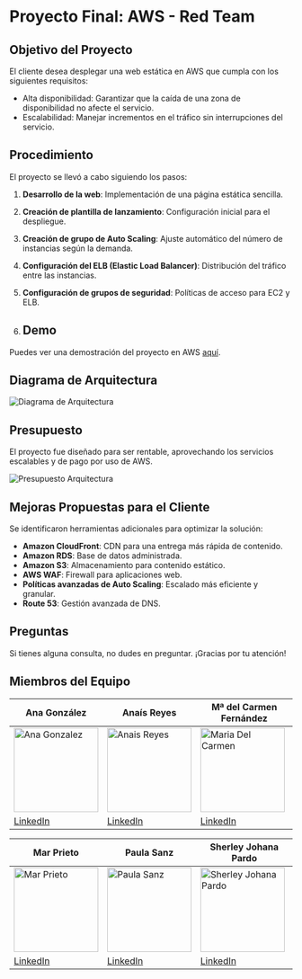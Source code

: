 # Proyecto Final: AWS - Red Team

## Objetivo del Proyecto

El cliente desea desplegar una web estática en AWS que cumpla con los siguientes requisitos:

- Alta disponibilidad: Garantizar que la caída de una zona de disponibilidad no afecte el servicio.
- Escalabilidad: Manejar incrementos en el tráfico sin interrupciones del servicio.

## Procedimiento

El proyecto se llevó a cabo siguiendo los pasos:

1. **Desarrollo de la web**: Implementación de una página estática sencilla.
2. **Creación de plantilla de lanzamiento**: Configuración inicial para el despliegue.
3. **Creación de grupo de Auto Scaling**: Ajuste automático del número de instancias según la demanda.
4. **Configuración del ELB (Elastic Load Balancer)**: Distribución del tráfico entre las instancias.
5. **Configuración de grupos de seguridad**: Políticas de acceso para EC2 y ELB.

6. ## Demo

Puedes ver una demostración del proyecto en AWS [aquí](https://youtu.be/vYToZIg20BM).

## Diagrama de Arquitectura

![Diagrama de Arquitectura](architecture-diagram.png)

## Presupuesto

El proyecto fue diseñado para ser rentable, aprovechando los servicios escalables y de pago por uso de AWS.

![Presupuesto Arquitectura](/PresupuestoOk.png)

## Mejoras Propuestas para el Cliente

Se identificaron herramientas adicionales para optimizar la solución:

- **Amazon CloudFront**: CDN para una entrega más rápida de contenido.
- **Amazon RDS**: Base de datos administrada.
- **Amazon S3**: Almacenamiento para contenido estático.
- **AWS WAF**: Firewall para aplicaciones web.
- **Políticas avanzadas de Auto Scaling**: Escalado más eficiente y granular.
- **Route 53**: Gestión avanzada de DNS.


## Preguntas

Si tienes alguna consulta, no dudes en preguntar. ¡Gracias por tu atención!

## Miembros del Equipo

| **Ana González**                                                                                 | **Anaís Reyes**                                                                           | **Mª del Carmen Fernández**                                                                                |
| ------------------------------------------------------------------------------------------------ | ----------------------------------------------------------------------------------------- | ---------------------------------------------------------------------------------------------------------- |
| <img src="IntegrantesProyecto/AnaGonzalezBueno.jpg" alt="Ana Gonzalez" width="150" height="150"> | <img src="IntegrantesProyecto/AnaisReyes.jpg" alt="Anais Reyes" width="150" height="150"> | <img src="IntegrantesProyecto/MariaDelCarmenFernadez.jpg" alt="Maria Del Carmen" width="150" height="150"> |
| [LinkedIn](https://www.linkedin.com/in/anago-bueno/)                                            | [LinkedIn](https://www.linkedin.com/in/anais-reyes-rocha/)                               | [LinkedIn](https://www.linkedin.com/in/mamen-fb/)                                                         |

| **Mar Prieto**                                                                          | **Paula Sanz**                                                                          | **Sherley Johana Pardo**                                                                                   |
| --------------------------------------------------------------------------------------- | --------------------------------------------------------------------------------------- | ---------------------------------------------------------------------------------------------------------- |
| <img src="IntegrantesProyecto/MarPrietp.png" alt="Mar Prieto" width="150" height="150"> | <img src="IntegrantesProyecto/PaulaSanz.jpg" alt="Paula Sanz" width="150" height="150"> | <img src="IntegrantesProyecto/SherleyJohanaPardo.jpg" alt="Sherley Johana Pardo" width="150" height="150"> |
| [LinkedIn](https://www.linkedin.com/in/mar-prieto-garcia/)                              | [LinkedIn](https://www.linkedin.com/in/paula-sanz-ilundain/)                            | [LinkedIn](https://www.linkedin.com/in/sherleyjohanapardo/)                                               |
